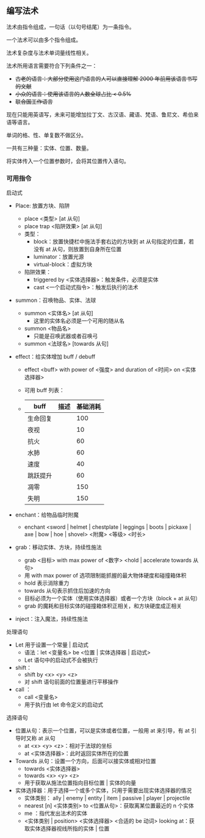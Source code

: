 ## 编写法术

法术由指令组成，一句话（以句号结尾）为一条指令。

一个法术可以由多个指令组成。

法术复杂度与法术单词量线性相关。

法术所用语言需要符合下列条件之一：

- ~~古老的语言：大部分使用这门语言的人可以直接理解 2000 年前用该语言书写的文献~~
- ~~小众的语言：使用该语言的人数全球占比 < 0.5%~~
- ~~联合国工作语言~~

现在只能用英语写，未来可能增加拉丁文、古汉语、藏语、梵语、鲁尼文、希伯来语等语言。

单词的格、性、单复数不做区分。

一共有三种量：实体、位置、数量。

将实体传入一个位置参数时，会将其位置传入语句。

### 可用指令

启动式

- Place: 放置方块、陷阱

  - place \<类型> \[at 从句] 
  - place trap <陷阱效果> [at 从句]
  - 类型：
    - block：放置快捷栏中施法手套右边的方块到 at 从句指定的位置，若没有 at 从句，则放置到自身所在位置
    - luminator：放置光源
    - virtual-block：虚拟方块
  - 陷阱效果：
    - triggered by <实体选择器>：触发条件，必须是实体
    - cast <一个启动式指令>：触发后执行的法术

- summon：召唤物品、实体、法球

  - summon <实体名> [at 从句]
    - 这里的实体名必须是一个可用的随从名
  - summon <物品名>
    - 只能是召唤武器或者召唤弓
  - summon <法球名> \[towards 从句]

- effect：给实体增加 buff / debuff

  - effect \<buff> with power of \<强度> and duration of <时间> on <实体选择器>

  - 可用 buff 列表：

  - | buff     | 描述 | 基础消耗 |
    | -------- | ---- | -------- |
    | 生命回复 |      | 100      |
    | 夜视     |      | 10       |
    | 抗火     |      | 60       |
    | 水肺     |      | 60       |
    | 速度     |      | 40       |
    | 跳跃提升 |      | 60       |
    | 凋零     |      | 150      |
    | 失明     |      | 150      |

    

- enchant：给物品临时附魔

  - enchant \<sword | helmet | chestplate | leggings | boots | pickaxe | axe | bow | hoe | shovel> \<附魔> <等级> <时长>

- grab：移动实体、方块，持续性施法

  - grab <目标> with max power of <数字> \<hold | accelerate towards 从句>
  - 用 with max power of 选项限制能抓握的最大物体硬度和碰撞箱体积
  - hold 表示消除重力
  - towards 从句表示抓住后加速的方向
  - 目标必须为一个实体（使用实体选择器）或者一个方块（block + at 从句）
  - grab 的魔耗和目标实体的碰撞箱体积正相关，和方块硬度成正相关
  
- inject：注入魔法，持续性施法



处理语句

- Let 用于设置一个常量 | 启动式
  - 语法：let <变量名> be <位置 | 实体选择器 | 启动式>
  - Let 语句中的启动式不会被执行
- shift：
  - shift by \<x> \<y> \<z>
  - 对 shift 语句前面的位置量进行平移操作
- call ：
  - call <变量名>
  - 用于执行由 let 命令定义的启动式



选择语句

- 位置从句：表示一个位置，可以是实体或者位置，一般用 at 来引导，有 at 引导时又称 at 从句
  - at \<x> \<y> \<z>：相对于法球的坐标
  - at <实体选择器>：此时返回实体所在的位置
- Towards 从句：设置一个方向，后面可以接实体或相对位置
  - towards \<实体选择器>
  - towards \<x> \<y> \<z>
  - 用于获取从施法位置指向目标位置 | 实体的向量
- 实体选择器：用于选择一个或多个实体，只用于需要出现实体选择器的情况
  - 实体类别： ally | enemy | entity | item | passive | player | projectile
  - nearest \[n] \<实体类别> to \<位置从句>：获取离某位置最近的 n 个实体
  - me ：指代发出法术的实体
  - <实体类别 | position> <实体选择器> \<合适的 be 动词> looking at：获取实体选择器视线所指的实体 | 位置